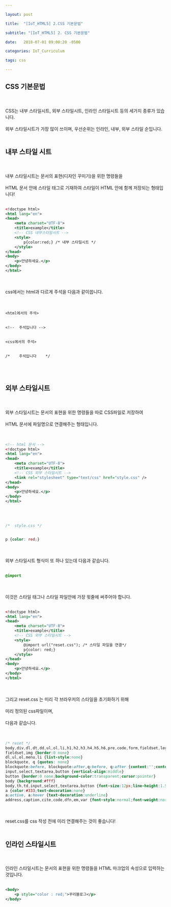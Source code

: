 ```yaml
---

layout: post

title:  "[IoT_HTML5] 2.CSS 기본문법"

subtitle: "[IoT_HTML5] 2. CSS 기본문법"

date:   2018-07-01 09:00:20 -0500

categories: IoT_Curriculum

tags: css

---
```


## CSS 기본문법

<br>
<br>
CSS는 내부 스타일시트, 외부 스타일시트, 인라인 스타일시트 등의 세가지 종류가 있습니다.
<br>
<br>
외부 스타일시트가 가장 많이 쓰이며, 우선순위는 인라인, 내부, 외부 스타일 순입니다.

<br>
<br>

## 내부 스타일 시트

<br>
<br>
내부 스타일시트는 문서의 표현(디자인 꾸미기)을 위한 명령들을
<br>
<br>
HTML 문서 안에 스타일 태그로 기재하여 스타일이 HTML 안에 함께 저장되는 형태입니다!
<br>
<br>

```xml
<!doctype html>
<html lang="en">
<head>
	<meta charset="UTF-8">
	<title>example</title>
	<!-- CSS 내부스타일시트 -->
	<style>
		p{color:red;} /* 내부 스타일시트 */
	</style>
</head>
<body>
	<p>안녕하세요.</p>
</body>
</html>
```

<br>
<br>
css에서는 html과 다르게 주석을 다음과 같이씁니다.
<br>
<br>
<br>

```
<html에서의 주석>


<!--  주석입니다 -->


<css에서의 주석>


/*    주석입니다    */
```

<br>
<br>

## 외부 스타일시트

<br>
<br>
외부 스타일시트는 문서의 표현을 위한 명령들을 따로 CSS파일로 저장하여
<br>
<br>
HTML 문서에 파일명으로 연결해주는 형태입니다.
<br>
<br>
<br>

```xml
<!-- html 문서 -->
<!doctype html>
<html lang="en">
<head>
	<meta charset="UTF-8">
	<title>example</title>
	<!-- CSS 외부 스타일시트 -->
	<link rel="stylesheet" type="text/css" href="style.css" />
</head>
<body>
	<p>안녕하세요.</p>
</body>
</html>
```

<br>
<br>

```css
/*  style.css */


p {color: red;}
```

<br>
<br>
외부 스타일시트 형식이 또 하나 있는데 다음과 같습니다.
<br>
<br>

```css
@import
```

<br>
<br>
이것은 스타일 태그나 스타일 파일안에 가장 윗줄에 써주어야 합니다.
<br>
<br>

```xml
<!doctype html>
<html lang="en">
<head>
	<meta charset="UTF-8">
	<title>example</title>
	<!-- CSS 외부 스타일시트 -->
	<style>
		@import url("reset.css"); /* 스타일 파일을 연결*/
		p{color: red;}
	</style>
</head>
<body>
	<p>안녕하세요.</p>
</body>
</html>
```

<br>
<br>
그리고 reset.css 는 미리 각 브라우저의 스타일을 초기화하기 위해
<br>
<br>
미리 정의된 css파일이며,
<br>
<br>
다음과 같습니다.
<br>
<br>
<br>

```css
/* reset */
body,div,dl,dt,dd,ul,ol,li,h1,h2,h3,h4,h5,h6,pre,code,form,fieldset,legend,textarea,p,blockquote,th,td,input,select,textarea,button {margin:0;padding:0}
fieldset,img {border:0 none}
dl,ul,ol,menu,li {list-style:none}
blockquote, q {quotes: none}
blockquote:before, blockquote:after,q:before, q:after {content:'';content:none}
input,select,textarea,button {vertical-align:middle}
button {border:0 none;background-color:transparent;cursor:pointer}
body {background:#fff}
body,th,td,input,select,textarea,button {font-size:12px;line-height:1.5;font-family:'돋움',dotum,sans-serif;color:#333} /* color값은 디자인가이드에 맞게사용 */
a {color:#333;text-decoration:none}
a:active, a:hover {text-decoration:underline}
address,caption,cite,code,dfn,em,var {font-style:normal;font-weight:normal}
```

<br>
<br>
reset.css를 css 작성 전에 미리 연결해주는 것이 좋습니다!

<br>
<br>

## 인라인 스타일시트

<br>
<br>
인라인 스타일시트는 문서의 표현을 위한 명령들을 HTML 마크업의 속성으로 입력하는 것입니다.
<br>
<br>

```xml
<body>
	<p style="color : red;">꾸리블로그</p>
</body>
```
